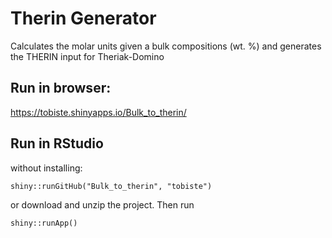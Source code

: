 # Therin Generator
Calculates the molar units given a bulk compositions (wt. %) and generates the THERIN input for Theriak-Domino

## Run in browser:
https://tobiste.shinyapps.io/Bulk_to_therin/

## Run in RStudio
without installing:
```
shiny::runGitHub("Bulk_to_therin", "tobiste")
```

or download and unzip the project. Then run
```
shiny::runApp()
```
